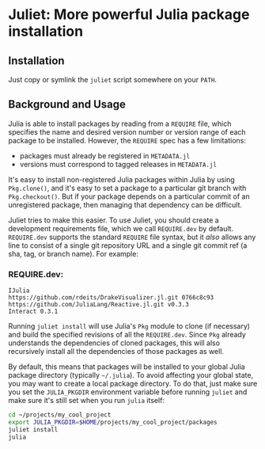 # Juliet: More powerful Julia package installation

## Installation

Just copy or symlink the `juliet` script somewhere on your `PATH`.

## Background and Usage

Julia is able to install packages by reading from a `REQUIRE` file, which specifies the name and desired version number or version range of each package to be installed. However, the `REQUIRE` spec has a few limitations:

* packages must already be registered in `METADATA.jl`
* versions must correspond to tagged releases in `METADATA.jl`

It's easy to install non-registered Julia packages within Julia by using `Pkg.clone()`, and it's easy to set a package to a particular git branch with `Pkg.checkout()`. But if your package depends on a particular commit of an unregistered package, then managing that dependency can be difficult.

Juliet tries to make this easier. To use Juliet, you should create a development requirements file, which we call `REQUIRE.dev` by default. `REQUIRE.dev` supports the standard `REQUIRE` file syntax, but it *also* allows any line to consist of a single git repository URL and a single git commit ref (a sha, tag, or branch name). For example:

### REQUIRE.dev:

```
IJulia
https://github.com/rdeits/DrakeVisualizer.jl.git 0766c8c93
https://github.com/JuliaLang/Reactive.jl.git v0.3.3
Interact 0.3.1
```

Running `juliet install` will use Julia's `Pkg` module to clone (if necessary) and build the specified revisions of all the `REQUIRE.dev`. Since `Pkg` already understands the dependencies of cloned packages, this will also recursively install all the dependencies of those packages as well.

By default, this means that packages will be installed to your global Julia package directory (typically `~/.julia`). To avoid affecting your global state, you may want to create a local package directory. To do that, just make sure you set the `JULIA_PKGDIR` environment variable before running `juliet` and make sure it's still set when you run `julia` itself:

```bash
cd ~/projects/my_cool_project
export JULIA_PKGDIR=$HOME/projects/my_cool_project/packages
juliet install
julia
```
